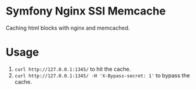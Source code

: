 # Symfony Nginx SSI Memcache

Caching html blocks with nginx and memcached. 

# Usage

1. `curl http://127.0.0.1:1345/` to hit the cache.
2. `curl http://127.0.0.1:1345/ -H 'X-Bypass-secret: 1'` to bypass the cache.
